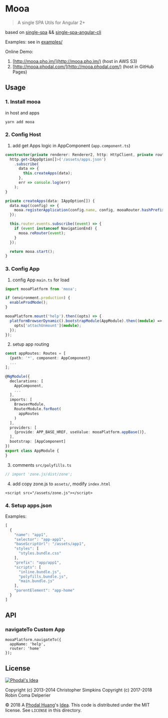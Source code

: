 # Mooa

> A single SPA Utils for Angular 2+

based on [single-spa](https://github.com/CanopyTax/single-spa) && [single-spa-angular-cli](https://github.com/PlaceMe-SAS/single-spa-angular-cli)

Examples: see in [examples/](./examples)

Online Demo: 

1. [http://mooa.pho.im/](http://mooa.pho.im/) (host in AWS S3)
2. [http://mooa.phodal.com/](http://mooa.phodal.com/) (host in GitHub Pages)

Usage
---

### 1. Install mooa

in host and apps

```sh
yarn add mooa
```

### 2. Config Host

1. add get Apps logic in AppComponent (``app.component.ts``)

```typescript
constructor(private renderer: Renderer2, http: HttpClient, private router: Router) {
  http.get<IAppOption[]>('/assets/apps.json')
    .subscribe(
      data => {
        this.createApps(data);
      },
      err => console.log(err)
    );
}

private createApps(data: IAppOption[]) {
  data.map((config) => {
    mooa.registerApplication(config.name, config, mooaRouter.hashPrefix(config.prefix));
  });

  this.router.events.subscribe((event) => {
    if (event instanceof NavigationEnd) {
      mooa.reRouter(event);
    }
  });

  return mooa.start();
}
```

### 3. Config App

1. config App ``main.ts`` for load

```typescript
import mooaPlatform from 'mooa';

if (environment.production) {
  enableProdMode();
}

mooaPlatform.mount('help').then((opts) => {
  platformBrowserDynamic().bootstrapModule(AppModule).then((module) => {
    opts['attachUnmount'](module);
  });
});

```

2. setup app routing

```typescript
const appRoutes: Routes = [
  {path: '*', component: AppComponent}
  ...
];

@NgModule({
  declarations: [
    AppComponent,
    ...
  ],
  imports: [
    BrowserModule,
    RouterModule.forRoot(
      appRoutes
    )
  ],
  providers: [
    {provide: APP_BASE_HREF, useValue: mooaPlatform.appBase()},
  ],
  bootstrap: [AppComponent]
})
export class AppModule {
}
```

3. comments ``src/polyfills.ts``

```typescript
// import 'zone.js/dist/zone';
```

4. add copy zone.js to ``assets/``, modify ``index.html``

```
<script src="/assets/zone.js"></script>
```

### 4. Setup apps.json

Examples:

```typescript
[
  {
    "name": "app1",
    "selector": "app-app1",
    "baseScriptUrl": "/assets/app1",
    "styles": [
      "styles.bundle.css"
    ],
    "prefix": "app/app1",
    "scripts": [
      "inline.bundle.js",
      "polyfills.bundle.js",
      "main.bundle.js"
    ],
    "parentElement": "app-home"
  }
]
```

API
---

### navigateTo Custom App

```
mooaPlatform.navigateTo({
  appName: 'help',
  router: 'home'
});
```

License
---

[![Phodal's Idea](http://brand.phodal.com/shields/idea-small.svg)](http://ideas.phodal.com/)

Copyright (c) 2013-2014 Christopher Simpkins
Copyright (c) 2017-2018 Robin Coma Delperier

© 2018 A [Phodal Huang](https://www.phodal.com)'s [Idea](http://github.com/phodal/ideas).  This code is distributed under the MIT license. See `LICENSE` in this directory.
